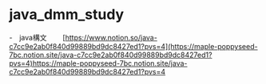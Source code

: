 # java_dmm_study

-　java構文　　
[https://www.notion.so/java-c7cc9e2ab0f840d99889bd9dc8427ed1?pvs=4](https://maple-poppyseed-7bc.notion.site/java-c7cc9e2ab0f840d99889bd9dc8427ed1?pvs=4)https://maple-poppyseed-7bc.notion.site/java-c7cc9e2ab0f840d99889bd9dc8427ed1?pvs=4
